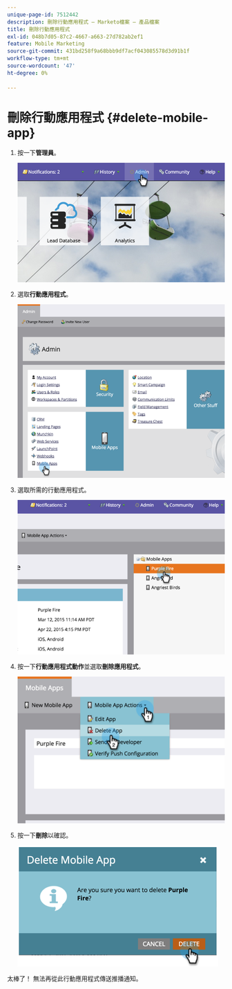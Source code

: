 ```yaml
---
unique-page-id: 7512442
description: 刪除行動應用程式 — Marketo檔案 — 產品檔案
title: 刪除行動應用程式
exl-id: 048b7d05-87c2-4667-a663-27d782ab2ef1
feature: Mobile Marketing
source-git-commit: 431bd258f9a68bbb9df7acf043085578d3d91b1f
workflow-type: tm+mt
source-wordcount: '47'
ht-degree: 0%

---
```


# 刪除行動應用程式 {#delete-mobile-app}

1. 按一下&#x200B;**管理員**。

   ![](assets/image2015-4-22-16-3a12-3a32.png)

1. 選取&#x200B;**行動應用程式**。

   ![](assets/image2015-4-22-16-3a14-3a29.png)

1. 選取所需的行動應用程式。

   ![](assets/image2015-4-22-17-3a22-3a11.png)

1. 按一下&#x200B;**行動應用程式動作**&#x200B;並選取&#x200B;**刪除應用程式**。

   ![](assets/image2015-4-22-17-3a21-3a51.png)

1. 按一下&#x200B;**刪除**&#x200B;以確認。

   ![](assets/image2015-4-22-17-3a23-3a18.png)

太棒了！ 無法再從此行動應用程式傳送推播通知。
